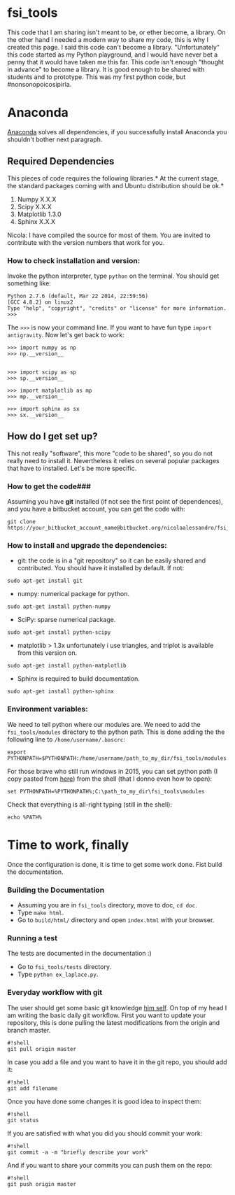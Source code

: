 # fsi_tools #

This code that I am sharing isn't meant to be, or ether become, a library. On the other hand I needed a modern way to share my code, this is why I created this page. I said this code can't become a library. "Unfortunately" this code started as my Python playground, and I would have never bet a penny that it would have taken me this far. This code isn't enough "thought in advance" to become a library. It is good enough to be shared with students and to prototype. This was my first python code, but #nonsonopoicosipirla.

# Anaconda

[Anaconda](https://www.anaconda.com/download/#linux) solves all dependencies, if you successfully install Anaconda you shouldn't bother
next paragraph.


## Required Dependencies ##
This pieces of code requires the following libraries.* At the current stage, the standard packages coming with and Ubuntu distribution should be ok.*

1. Numpy X.X.X
2. Scipy X.X.X
3. Matplotlib 1.3.0
4. Sphinx X.X.X

Nicola: I have compiled the source for most of them. You are invited to contribute with the version numbers that work for you.

### How to check installation and version: ###

Invoke the python interpreter, type ``python`` on the terminal. You should get something like:

```
Python 2.7.6 (default, Mar 22 2014, 22:59:56)
[GCC 4.8.2] on linux2
Type "help", "copyright", "credits" or "license" for more information.
>>>

```
The ``>>>`` is now your command line. If you want to have fun type ``import antigravity``. Now let's get back to work:

```
>>> import numpy as np
>>> np.__version__
```
```

>>> import scipy as sp
>>> sp.__version__
```
```
>>> import matplotlib as mp
>>> mp.__version__
```
```
>>> import sphinx as sx
>>> sx.__version__
```
## How do I get set up? ##

This not really "software", this more "code to be shared", so you do not really need to install it. Nevertheless it relies on several popular packages that have to installed. Let's be more specific.

### How to get the code###
Assuming you have **git** installed (if not see the first point of dependences), and you have a bitbucket account, you can get the code  with:
```
git clone https://your_bitbucket_account_name@bitbucket.org/nicolaalessandro/fsi_tools.git
```

### How to install and upgrade the dependencies: ###
  * git: the code is in a "git repository" so it can be easily shared and contributed. You should have it installed by default. If not:
```
sudo apt-get install git
```
   * numpy: numerical package for python.
```
sudo apt-get install python-numpy
```
   * SciPy: sparse numerical package.
```
sudo apt-get install python-scipy
```
   * matplotlib > 1.3x unfortunately i use triangles, and triplot is available from this version on.
```
sudo apt-get install python-matplotlib
```
   * Sphinx is required to build documentation.
```
sudo apt-get install python-sphinx
```

### Environment variables: ###
We need to tell python where our modules are. We need to add the ``fsi_tools/modules`` directory to the python path.  This is done adding the the following line to ``/home/username/.bascrc``:
```
export PYTHONPATH=$PYTHONPATH:/home/username/path_to_my_dir/fsi_tools/modules
```
For those brave who still run windows in 2015, you can set python path (I copy pasted from [here](https://docs.python.org/2/using/windows.html)) from the shell (that I donno even how to open):
```
set PYTHONPATH=%PYTHONPATH%;C:\path_to_my_dir\fsi_tools\modules
```
Check that everything is all-right typing (still in the shell):
```
echo %PATH%
```
# Time to work, finally #

Once the configuration is done, it is time to get some work done. Fist build the documentation.

### Building the Documentation ###

* Assuming you are in ``fsi_tools`` directory, move to doc, ``cd doc``.
* Type ``make html``.
* Go to ``build/html/`` directory and open ``index.html`` with your browser.

### Running a test ###
The tests are documented in the documentation :)

* Go to ``fsi_tools/tests`` directory.
* Type ``python ex_laplace.py``.

### Everyday workflow with git ###
The user should get some basic git knowledge [him self](http://git-scm.com/book/en/v2). On top of my head I am writing the basic daily git workflow. First you want to update your repository, this is done pulling the latest modifications from the origin and branch master.
```
#!shell
git pull origin master
```
In case you add a file and you want to have it in the git repo, you should add it:
```
#!shell
git add filename
```
Once you have done some changes it is good idea to inspect them:
```
#!shell
git status
```
If you are satisfied with what you did you should commit your work:
```
#!shell
git commit -a -m "briefly describe your work"
```
And if you want to share your commits you can push them on the repo:
```
#!shell
git push origin master
```
